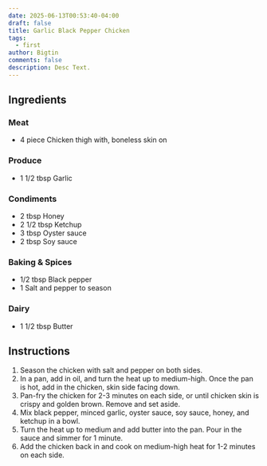 ```yaml
---
date: 2025-06-13T00:53:40-04:00
draft: false
title: Garlic Black Pepper Chicken
tags:
  - first
author: Bigtin
comments: false
description: Desc Text.
---
```

## Ingredients
### Meat
- 4 piece Chicken thigh with, boneless skin on
  
### Produce
- 1 1/2 tbsp Garlic
  
### Condiments
- 2 tbsp Honey 
- 2 1/2 tbsp Ketchup
- 3 tbsp Oyster sauce
- 2 tbsp Soy sauce
 
### Baking & Spices 
- 1/2 tbsp Black pepper
- 1 Salt and pepper to season

### Dairy
- 1 1/2 tbsp Butter
## Instructions
1. Season the chicken with salt and pepper on both sides. 
2. In a pan, add in oil, and turn the heat up to medium-high. Once the pan is hot, add in the chicken, skin side facing down. 
3. Pan-fry the chicken for 2-3 minutes on each side, or until chicken skin is crispy and golden brown. Remove and set aside. 
4. Mix black pepper, minced garlic, oyster sauce, soy sauce, honey, and ketchup in a bowl. 
5. Turn the heat up to medium and add butter into the pan. Pour in the sauce and simmer for 1 minute. 
6. Add the chicken back in and cook on medium-high heat for 1-2 minutes on each side.




